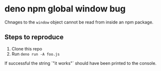 # deno npm global window bug

Chnages to the `window` object cannot be read from inside an npm package.

## Steps to reproduce

1. Clone this repo
2. Run `deno run -A foo.js`

If successful the string ´"it works"` should have been printed to the console.
